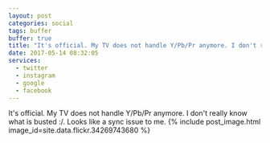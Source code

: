 ```yaml
---
layout: post
categories: social
tags: buffer
buffer: true
title: "It's official. My TV does not handle Y/Pb/Pr anymore. I don't really know what is busted :/. Looks like a sync issue to me."
date: 2017-05-14 08:32:05
services: 
  - twitter
  - instagram
  - google
  - facebook
---
```

It's official. My TV does not handle Y/Pb/Pr anymore. I don't really know what is busted :/. Looks like a sync issue to me.
{% include post_image.html image_id=site.data.flickr.34269743680 %}
